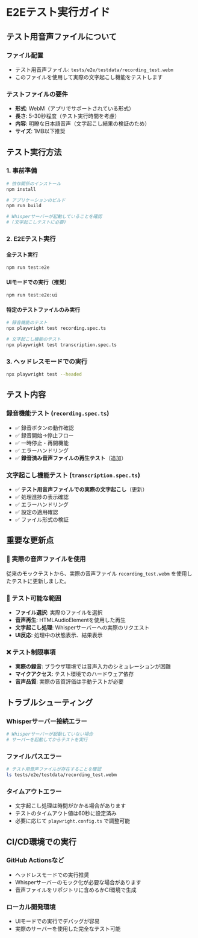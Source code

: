 # E2Eテスト実行ガイド

## テスト用音声ファイルについて

### ファイル配置
- テスト用音声ファイル: `tests/e2e/testdata/recording_test.webm`
- このファイルを使用して実際の文字起こし機能をテストします

### テストファイルの要件
- **形式**: WebM（アプリでサポートされている形式）
- **長さ**: 5-30秒程度（テスト実行時間を考慮）
- **内容**: 明瞭な日本語音声（文字起こし結果の検証のため）
- **サイズ**: 1MB以下推奨

## テスト実行方法

### 1. 事前準備
```bash
# 依存関係のインストール
npm install

# アプリケーションのビルド
npm run build

# Whisperサーバーが起動していることを確認
# (文字起こしテストに必要)
```

### 2. E2Eテスト実行

#### 全テスト実行
```bash
npm run test:e2e
```

#### UIモードでの実行（推奨）
```bash
npm run test:e2e:ui
```

#### 特定のテストファイルのみ実行
```bash
# 録音機能のテスト
npx playwright test recording.spec.ts

# 文字起こし機能のテスト
npx playwright test transcription.spec.ts
```

### 3. ヘッドレスモードでの実行
```bash
npx playwright test --headed
```

## テスト内容

### 録音機能テスト (`recording.spec.ts`)
- ✅ 録音ボタンの動作確認
- ✅ 録音開始→停止フロー
- ✅ 一時停止・再開機能
- ✅ エラーハンドリング
- ✅ **録音済み音声ファイルの再生テスト**（追加）

### 文字起こし機能テスト (`transcription.spec.ts`)
- ✅ **テスト用音声ファイルでの実際の文字起こし**（更新）
- ✅ 処理進捗の表示確認
- ✅ エラーハンドリング
- ✅ 設定の適用確認
- ✅ ファイル形式の検証

## 重要な更新点

### 🎵 実際の音声ファイルを使用
従来のモックテストから、実際の音声ファイル `recording_test.webm` を使用したテストに更新しました。

### 🎯 テスト可能な範囲
- **ファイル選択**: 実際のファイルを選択
- **音声再生**: HTMLAudioElementを使用した再生
- **文字起こし処理**: Whisperサーバーへの実際のリクエスト
- **UI反応**: 処理中の状態表示、結果表示

### ❌ テスト制限事項
- **実際の録音**: ブラウザ環境では音声入力のシミュレーションが困難
- **マイクアクセス**: テスト環境でのハードウェア依存
- **音声品質**: 実際の音質評価は手動テストが必要

## トラブルシューティング

### Whisperサーバー接続エラー
```bash
# Whisperサーバーが起動していない場合
# サーバーを起動してからテストを実行
```

### ファイルパスエラー
```bash
# テスト用音声ファイルが存在することを確認
ls tests/e2e/testdata/recording_test.webm
```

### タイムアウトエラー
- 文字起こし処理は時間がかかる場合があります
- テストのタイムアウト値は60秒に設定済み
- 必要に応じて `playwright.config.ts` で調整可能

## CI/CD環境での実行

### GitHub Actionsなど
- ヘッドレスモードでの実行推奨
- Whisperサーバーのモック化が必要な場合があります
- 音声ファイルをリポジトリに含めるかCI環境で生成

### ローカル開発環境
- UIモードでの実行でデバッグが容易
- 実際のサーバーを使用した完全なテスト可能